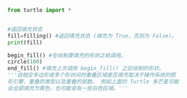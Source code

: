 
<BlogInfo id="164" title="8.填充" author="白日梦想猿" pv=0 read_times=0 pre_cost_time=0分13秒 category="turtle学习" tag_list="['turtle学习']" create_time="2021.07.18 16:44:47" update_time="2021.07.18 16:46:47" />

```python
from turtle import *


#返回填充状态
fill=filling() #返回填充状态 (填充为 True，否则为 False)。
print(fill)

begin_fill() #在绘制要填充的形状之前调用。
circle(100)
end_fill() #填充上次调用 begin_fill() 之后绘制的形状。
'''自相交多边形或多个形状间的重叠区域是否填充取决于操作系统的图
形引擎、重叠的类型以及重叠的层数。 例如上面的 Turtle 多芒星可能
会全部填充为黄色，也可能会有一些白色区域。'''
```
